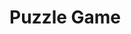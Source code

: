 

# Puzzle Game
<h1 align='center>Puzzle Game</h1>
<br>
<p align="center">
  <img width=50% height=50% src="https://github.com/Al-x-R/Python_tkinter/blob/master/puzzle/Resources/start1.png?raw=true">
</p>

first, enter the number corresponding to the size of the field
e.g. 5 for a 5x5 field

<p align="center">
  <img width=50% height=50% src="https://github.com/Al-x-R/Python_tkinter/blob/master/puzzle/Resources/start2.png?raw=true">
</p>

move using the key:
up, down, right, left

<p align="center">
  <img width=50% height=50% src="https://github.com/Al-x-R/Python_tkinter/blob/master/puzzle/Resources/game.png?raw=true">
</p>

press the space bar for cheating

<p align="center">
  <img width=50% height=50% src="https://github.com/Al-x-R/Python_tkinter/blob/master/puzzle/Resources/finish.png?raw=true">
</p>